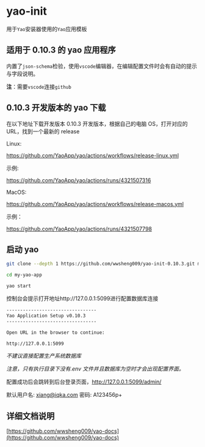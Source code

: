 # yao-init

用于`Yao`安装器使用的`Yao`应用模板

## 适用于 0.10.3 的 yao 应用程序

内置了`json-schema`检验，使用`vscode`编辑器，在编辑配置文件时会有自动的提示与字段说明。

**注**：需要`vscode`连接`github`

## 0.10.3 开发版本的 yao 下载

在以下地址下载开发版本 0.10.3 开发版本，根据自己的电脑 OS，打开对应的 URL，找到一个最新的 release

Linux:

https://github.com/YaoApp/yao/actions/workflows/release-linux.yml

示例:

https://github.com/YaoApp/yao/actions/runs/4321507316

MacOS:

https://github.com/YaoApp/yao/actions/workflows/release-macos.yml

示例：

https://github.com/YaoApp/yao/actions/runs/4321507798

## 启动 yao

```sh
git clone --depth 1 https://github.com/wwsheng009/yao-init-0.10.3.git my-yao-app

cd my-yao-app

yao start
```

控制台会提示打开地址http://127.0.0.1:5099进行配置数据库连接

```sh
---------------------------------
Yao Application Setup v0.10.3
---------------------------------

Open URL in the browser to continue:

http://127.0.0.1:5099
```

_不建议直接配置生产系统数据库_

_注意，只有执行目录下没有.env 文件并且数据库为空时才会出现配置界面。_

配置成功后会跳转到后台登录页面，http://127.0.0.1:5099/admin/

默认用户名:
xiang@iqka.com
密码:
A123456p+

## 详细文档说明

[https://github.com/wwsheng009/yao-docs](https://github.com/wwsheng009/yao-docs)
